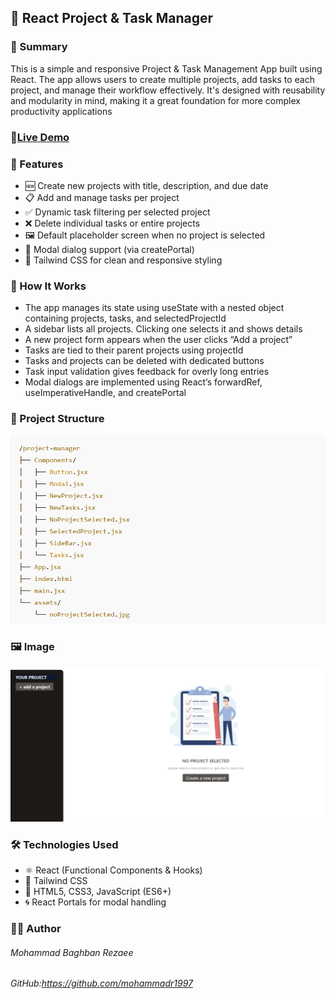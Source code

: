 ## 📁 React Project & Task Manager
### 📖 Summary
This is a simple and responsive Project & Task Management App built using React. The app allows users to create multiple projects, add tasks to each project, and manage their workflow effectively. It's designed with reusability and modularity in mind, making it a great foundation for more complex productivity applications

### 🔗[Live Demo](https://task-management-pearl-iota.vercel.app/)

### 🚀 Features
* 🆕 Create new projects with title, description, and due date
* 📋 Add and manage tasks per project
* ✅ Dynamic task filtering per selected project
* ❌ Delete individual tasks or entire projects
* 🖼️ Default placeholder screen when no project is selected
* 🎯 Modal dialog support (via createPortal)
* 🎨 Tailwind CSS for clean and responsive styling

### 🧠 How It Works
* The app manages its state using useState with a nested object containing projects, tasks, and selectedProjectId
* A sidebar lists all projects. Clicking one selects it and shows details
* A new project form appears when the user clicks “Add a project”
* Tasks are tied to their parent projects using projectId
* Tasks and projects can be deleted with dedicated buttons
* Task input validation gives feedback for overly long entries
* Modal dialogs are implemented using React’s forwardRef, useImperativeHandle, and createPortal

### 📂 Project Structure
![Alt Text](image/structure.png)

### 🖼️ Image
![Alt Text](image/shot.png)

### 🛠️ Technologies Used
* ⚛️ React (Functional Components & Hooks)
* 🎨 Tailwind CSS
* 🧱 HTML5, CSS3, JavaScript (ES6+)
* 🌀 React Portals for modal handling

### 👨‍💻 Author
###### Mohammad Baghban Rezaee
###### GitHub:https://github.com/mohammadr1997
